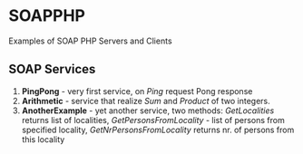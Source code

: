 # SOAPPHP
Examples of SOAP PHP Servers and Clients

## SOAP Services ##
1. __PingPong__ - very first service, on _Ping_ request Pong response
2. __Arithmetic__ - service that realize _Sum_ and _Product_ of two integers.
3. __AnotherExample__ - yet another service, two methods: _GetLocalities_ returns list of localities, 
_GetPersonsFromLocality_ - list of persons from specified locality, _GetNrPersonsFromLocality_ returns nr. of persons
from this locality
